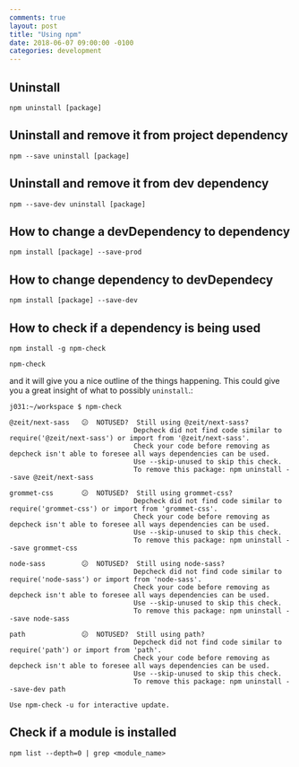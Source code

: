 ```yaml
---
comments: true
layout: post
title: "Using npm"
date: 2018-06-07 09:00:00 -0100
categories: development
---
```

## Uninstall
```
npm uninstall [package]
```

## Uninstall and remove it from project dependency
```
npm --save uninstall [package]
```

## Uninstall and remove it from dev dependency
```
npm --save-dev uninstall [package]
```

## How to change a devDependency to dependency
```
npm install [package] --save-prod
```

## How to change dependency to devDependecy
```
npm install [package] --save-dev
```

## How to check if a dependency is being used
```
npm install -g npm-check

npm-check
```

and it will give you a nice outline of the things happening. This could give you a great insight of what to possibly `uninstall`.:

```
j031:~/workspace $ npm-check

@zeit/next-sass   😕  NOTUSED?  Still using @zeit/next-sass?
                               Depcheck did not find code similar to require('@zeit/next-sass') or import from '@zeit/next-sass'.
                               Check your code before removing as depcheck isn't able to foresee all ways dependencies can be used.
                               Use --skip-unused to skip this check.
                               To remove this package: npm uninstall --save @zeit/next-sass

grommet-css       😕  NOTUSED?  Still using grommet-css?
                               Depcheck did not find code similar to require('grommet-css') or import from 'grommet-css'.
                               Check your code before removing as depcheck isn't able to foresee all ways dependencies can be used.
                               Use --skip-unused to skip this check.
                               To remove this package: npm uninstall --save grommet-css

node-sass         😕  NOTUSED?  Still using node-sass?
                               Depcheck did not find code similar to require('node-sass') or import from 'node-sass'.
                               Check your code before removing as depcheck isn't able to foresee all ways dependencies can be used.
                               Use --skip-unused to skip this check.
                               To remove this package: npm uninstall --save node-sass

path              😕  NOTUSED?  Still using path?
                               Depcheck did not find code similar to require('path') or import from 'path'.
                               Check your code before removing as depcheck isn't able to foresee all ways dependencies can be used.
                               Use --skip-unused to skip this check.
                               To remove this package: npm uninstall --save-dev path

Use npm-check -u for interactive update.
```

## Check if a module is installed
```
npm list --depth=0 | grep <module_name>
```